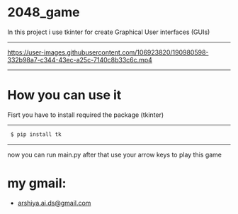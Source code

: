 # 2048_game

In this project i use tkinter for  create Graphical User interfaces (GUIs)
___

https://user-images.githubusercontent.com/106923820/190980598-332b98a7-c344-43ec-a25c-7140c8b33c6c.mp4

___
# How you can use it 
Fisrt you have to install required the package (tkinter)
___
```python
 $ pip install tk
```

___
now you can run main.py after that use your arrow keys to play this game 


# my gmail:
 * arshiya.ai.ds@gmail.com





